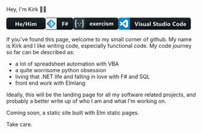 
Hey, I'm Kirk 👋🏾

![](/wiki_resources/hehim.png)![](/wiki_resources/fsharp.png)![](/wiki_resources/excercism.png)![](/wiki_resources/visualstudio_code.png)

If you've found this page, welcome to my small corner of github. My name is Kirk and I like writing code, especially functional code. My code journey so far can be described as:
- a lot of spreadsheet automation with VBA
- a quite worrisome python obsession
- living that .NET life and falling in love with F# and SQL 
- front end work with Elmlang 

Ideally, this will be the landing page for all my software related projects, and probably a better write up of who I am and what I'm working on.

Coming soon, a static site built with Elm static pages.

Take care.
